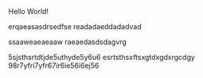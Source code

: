 Hello World!

erqaeasasdrsedfse
readadaeddadadvad

ssaaweaeaeaaw
raeaedasdsdagvrg

5sjsthsrtdtjde5uthyde5y6u6
esrtsthsxftsxgtdxgdxrgcdgy
98r7yfri7yfr67ir6ie56i6ej56